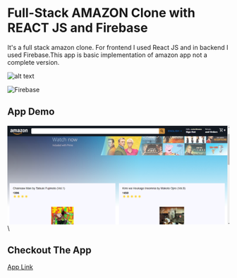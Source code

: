 # Full-Stack AMAZON Clone with REACT JS and Firebase

It's a full stack amazon clone. For frontend I used React JS and in backend I used Firebase.This app is basic implementation of amazon app not a complete version.

![alt text](https://codesource.io/static/Build-Amazon-Clone-with-React-a317e7bd3f5ed3211ad1c781e96aa212.png)

![Firebase](https://res.cloudinary.com/practicaldev/image/fetch/s--ytGTW9Vg--/c_imagga_scale,f_auto,fl_progressive,h_900,q_auto,w_1600/https://thepracticaldev.s3.amazonaws.com/i/cufhvx44o66bb32ll2l8.png)

## App Demo

<img src="./src/assets/amazon.png"
     alt="Markdown Monster icon"
     style="float: left; margin-right: 10px;" />
\

## Checkout The App

[App Link](https://clone-73799.web.app/)
